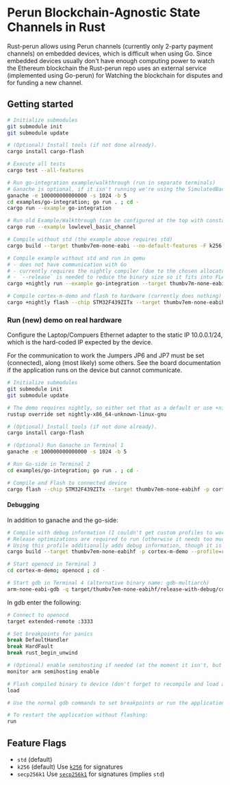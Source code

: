 # Perun Blockchain-Agnostic State Channels in Rust
Rust-perun allows using Perun channels (currently only 2-party payment channels)
on embedded devices, which is difficult when using Go. Since embedded devices
usually don't have enough computing power to watch the Ethereum blockchain the
Rust-perun repo uses an external service (implemented using Go-perun) for
Watching the blockchain for disputes and for funding a new channel.

## Getting started
```bash
# Initialize submodules
git submodule init
git submodule update

# (Optional) Install tools (if not done already).
cargo install cargo-flash

# Execute all tests
cargo test --all-features

# Run go-integration example/walkthrough (run in separate terminals)
# Ganache is optional, if it isn't running we're using the SimulatedBackend.
ganache -e 100000000000000 -s 1024 -b 5
cd examples/go-integration; go run . ; cd -
cargo run --example go-integration

# Run old Example/Walkthrough (can be configured at the top with constants)
cargo run --example lowlevel_basic_channel

# Compile without std (the example above requires std)
cargo build --target thumbv7em-none-eabi --no-default-features -F k256

# Compile example without std and run in qemu
# - does not have communication with Go
# - currently requires the nightly compiler (due to the chosen allocator)
# - `--release` is needed to reduce the binary size so it fits into FLASH
cargo +nightly run --example go-integration --target thumbv7m-none-eabi --no-default-features -F nostd-example --release

# Compile cortex-m-demo and flash to hardware (currently does nothing)
cargo +nightly flash --chip STM32F439ZITx --target thumbv7em-none-eabihf --release -p cortex-m-demo
```

### Run (new) demo on real hardware
Configure the Laptop/Compuers Ethernet adapter to the static IP 10.0.0.1/24,
which is the hard-coded IP expected by the device.

For the communication to work the Jumpers JP6 and JP7 must be set (connected),
along (most likely) some others. See the board documentation if the application
runs on the device but cannot communicate.

```bash
# Initialize submodules
git submodule init
git submodule update

# The demo requires nightly, so either set that as a default or use +nightly in each cargo command.
rustup override set nightly-x86_64-unknown-linux-gnu

# (Optional) Install tools (if not done already).
cargo install cargo-flash

# (Optional) Run Ganache in Terminal 1
ganache -e 100000000000000 -s 1024 -b 5

# Run Go-side in Terminal 2
cd examples/go-integration; go run . ; cd -

# Compile and Flash to connected device
cargo flash --chip STM32F439ZITx --target thumbv7em-none-eabihf -p cortex-m-demo --release
```

#### Debugging
In addition to ganache and the go-side:
```bash
# Compile with debug information (I couldn't get custom profiles to work with cargo-flash)
# Release optimizations are required to run (otherwise it needs too much memory)
# Using this profile additionally adds debug information, though it is not perfect.
cargo build --target thumbv7em-none-eabihf -p cortex-m-demo --profile=release-with-debug

# Start openocd in Terminal 3
cd cortex-m-demo; openocd ; cd -

# Start gdb in Terminal 4 (alternative binary name: gdb-multiarch)
arm-none-eabi-gdb -q target/thumbv7em-none-eabihf/release-with-debug/cortex-m-demo
```

In gdb enter the following:
```bash
# Connect to openocd
target extended-remote :3333

# Set breakpoints for panics
break DefaultHandler
break HardFault
break rust_begin_unwind

# (Optional) enable semihosting if needed (at the moment it isn't, but it can be useful when using panic_semihosting)
monitor arm semihosting enable

# Flash compiled binary to device (don't forget to recompile and load after making changes)
load

# Use the normal gdb commands to set breakpoints or run the application

# To restart the application without flashing:
run
```

## Feature Flags
- `std` (default)
- `k256` (default) Use [`k256`](https://crates.io/crates/k256) for signatures
- `secp256k1` Use [`secp256k1`](https://crates.io/crates/secp256k1) for signatures (implies `std`)
